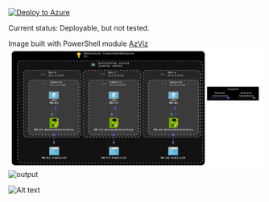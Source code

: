 [![Deploy to Azure](https://aka.ms/deploytoazurebutton)](https://portal.azure.com/#create/Microsoft.Template/uri/https%3A%2F%2Fraw.githubusercontent.com%2Fglaisne%2FAZLabARMTemplates%2Fmain%2FVNetPeering%2FDeploy.Template.json)

Current status: Deployable, but not tested.

Image built with PowerShell module [AzViz](https://github.com/PrateekKumarSingh/AzViz)
![Alt text](https://github.com/glaisne/AZLabARMTemplates/blob/main/VNetPeering/ARMTemplateArchitecture.png?raw=true)
![output](https://user-images.githubusercontent.com/3585145/134034045-51930d6d-3b02-412d-9a00-2cabe8dfb6ff.png)

![Alt text](c:/Users/glais/OneDrive/Desktop/134034045-51930d6d-3b02-412d-9a00-2cabe8dfb6ff.png)